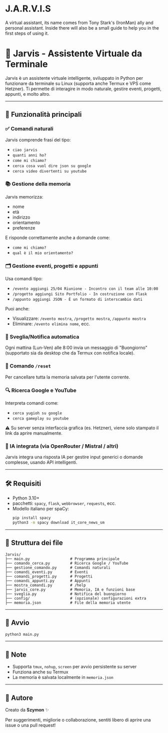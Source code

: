 # J.A.R.V.I.S
A virtual assistant, its name comes from Tony Stark's (IronMan) ally and personal assistant. Inside there will also be a small guide to help you in the first steps of using it.
# 🤖 Jarvis - Assistente Virtuale da Terminale

Jarvis è un assistente virtuale intelligente, sviluppato in Python per funzionare da terminale su Linux (supporta anche Termux e VPS come Hetzner). Ti permette di interagire in modo naturale, gestire eventi, progetti, appunti, e molto altro.

---

## 🚀 Funzionalità principali

### ✅ Comandi naturali
Jarvis comprende frasi del tipo:
- `ciao jarvis`
- `quanti anni ho?`
- `come mi chiamo?`
- `cerca cosa vuol dire json su google`
- `cerca video divertenti su youtube`

### 📚 Gestione della memoria
Jarvis memorizza:
- nome
- età
- indirizzo
- orientamento
- preferenze

E risponde correttamente anche a domande come:
- `come mi chiamo?`
- `qual è il mio orientamento?`

### 🗂 Gestione eventi, progetti e appunti
Usa comandi tipo:
- `/evento aggiungi 25/04 Riunione - Incontro con il team alle 10:00`
- `/progetto aggiungi Sito Portfolio - In costruzione con Flask`
- `/appunto aggiungi JSON - È un formato di interscambio dati`

Puoi anche:
- Visualizzare: `/evento mostra`, `/progetto mostra`, `/appunto mostra`
- Eliminare: `/evento elimina nome`, ecc.

### 🔔 Sveglia/Notifica automatica
Ogni mattina (Lun-Ven) alle 8:00 invia un messaggio di "Buongiorno" (supportato sia da desktop che da Termux con notifica locale).

### 🔄 Comando `/reset`
Per cancellare tutta la memoria salvata per l'utente corrente.

### 🔍 Ricerca Google e YouTube
Interpreta comandi come:
- `cerca yugioh su google`
- `cerca gameplay su youtube`

⚠️ Su server senza interfaccia grafica (es. Hetzner), viene solo stampato il link da aprire manualmente.

### 🧠 IA integrata (via OpenRouter / Mistral / altri)
Jarvis integra una risposta IA per gestire input generici o domande complesse, usando API intelligenti.

---

## 🛠 Requisiti
- Python 3.10+
- pacchetti: `spacy`, `flask`, `webbrowser`, `requests`, ecc.
- Modello italiano per spaCy:
  ```bash
  pip install spacy
  python3 -m spacy download it_core_news_sm
  ```

---

## 📂 Struttura dei file
```
Jarvis/
├── main.py                  # Programma principale
├── comando_cerca.py         # Ricerca Google / YouTube
├── gestione_comando.py      # Comandi naturali
├── comandi_eventi.py        # Eventi
├── comandi_progetti.py      # Progetti
├── comandi_appunti.py       # Appunti
├── mostra_comandi.py        # /help
├── jarvis_core.py           # Memoria, IA e funzioni base
├── sveglia.py               # Notifica del buongiorno
├── config/                  # (opzionale) configurazioni extra
├── memoria.json             # File della memoria utente
```

---

## 💾 Avvio
```bash
python3 main.py
```

---

## 📌 Note
- Supporta `tmux`, `nohup`, `screen` per avvio persistente su server
- Funziona anche su Termux
- La memoria è salvata localmente in `memoria.json`

---

## 📧 Autore
Creato da **Szymon** ✨

Per suggerimenti, migliorie o collaborazione, sentiti libero di aprire una issue o una pull request!
